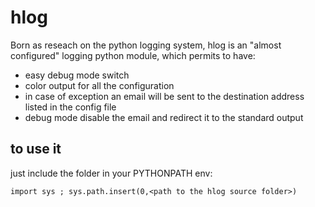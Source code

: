 hlog
=============

Born as reseach on the python logging system, 
hlog is an "almost configured" logging python module, which permits to have:

* easy debug mode switch
* color output for all the configuration
* in case of exception an email will be sent to the destination address listed in the config file
* debug mode disable the email and redirect it to the standard output

to use it
---
just include the folder in your PYTHONPATH env:

`import sys ; sys.path.insert(0,<path to the hlog source folder>)`

